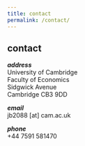 ```yaml
---
title: contact
permalink: /contact/
---
```


## contact

**_address_** <br>
University of Cambridge <br>
Faculty of Economics <br>
Sidgwick Avenue <br>
Cambridge CB3 9DD

**_email_** <br>
jb2088 [at] cam.ac.uk

**_phone_** <br>
+44 7591 581470
